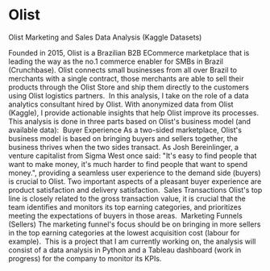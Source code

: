 # Olist
Olist Marketing and Sales Data Analysis (Kaggle Datasets)


Founded in 2015, Olist is a Brazilian B2B ECommerce marketplace that is leading the way as the no.1 commerce enabler for SMBs in Brazil (Crunchbase). Olist connects small businesses from all over Brazil to merchants with a single contract, those merchants are able to sell their products through the Olist Store and ship them directly to the customers using Olist logistics partners.
​
In this analysis, I take on the role of a data analytics consultant hired by Olist. With anonymized data from Olist (Kaggle), I provide actionable insights that help Olist improve its processes. 
This analysis is done in three parts based on Olist's business model (and available data):
​
Buyer Experience
As a two-sided marketplace, Olist's business model is based on bringing buyers and sellers together, the business thrives when the two sides transact. As Josh Bereinlinger, a venture capitalist from Sigma West once said: "It's easy to find people that want to make money, it's much harder to find people that want to spend money.", providing a seamless user experience to the demand side (buyers) is crucial to Olist. Two important aspects of a pleasant buyer experience are product satisfaction and delivery satisfaction. ​
Sales Transactions
Olist's top line is closely related to the gross transaction value, it is crucial that the team identifies and monitors its top earning categories, and prioritizes meeting the expectations of buyers in those areas. 
Marketing Funnels (Sellers)
The marketing funnel's focus should be on bringing in more sellers in the top earning categories at the lowest acquisition cost (labour for example).
​
This is a project that I am currently working on, the analysis will consist of a data analysis in Python and a Tableau dashboard (work in progress) for the company to monitor its KPIs.
